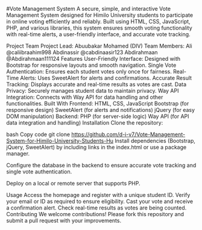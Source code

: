 #Vote Management System
A secure, simple, and interactive Vote Management System designed for Himilo University students to participate in online voting efficiently and reliably. Built using HTML, CSS, JavaScript, PHP, and various libraries, this system ensures smooth voting functionality with real-time alerts, a user-friendly interface, and accurate vote tracking.

Project Team
Project Lead: Abuubakar Mohamed (DIV)
Team Members:
Ali @caliibraahim998
Abdinassir @cabdinaasir123
Abdirahmaan @Abdirahmaan111124
Features
User-Friendly Interface: Designed with Bootstrap for responsive layouts and smooth navigation.
Single Vote Authentication: Ensures each student votes only once for fairness.
Real-Time Alerts: Uses SweetAlert for alerts and confirmations.
Accurate Result Tracking: Displays accurate and real-time results as votes are cast.
Data Privacy: Securely manages student data to maintain privacy.
Way API Integration: Connects with Way API for data handling and other functionalities.
Built With
Frontend:
HTML, CSS, JavaScript
Bootstrap (for responsive design)
SweetAlert (for alerts and notifications)
jQuery (for easy DOM manipulation)
Backend:
PHP (for server-side logic)
Way API (for API data integration and handling)
Installation
Clone the repository:

bash
Copy code
git clone https://github.com/d-i-v7/Vote-Management-System-for-Himilo-University-Students-Hu
Install dependencies (Bootstrap, jQuery, SweetAlert) by including links in the index.html or use a package manager.

Configure the database in the backend to ensure accurate vote tracking and single vote authentication.

Deploy on a local or remote server that supports PHP.

Usage
Access the homepage and register with a unique student ID.
Verify your email or ID as required to ensure eligibility.
Cast your vote and receive a confirmation alert.
Check real-time results as votes are being counted.
Contributing
We welcome contributions! Please fork this repository and submit a pull request with your improvements.
